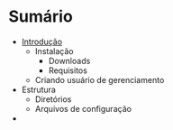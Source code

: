 # Sumário

* [Introdução](chapter1.md)
  * Instalação
    * Downloads
    * Requisitos
  * Criando usuário de gerenciamento
* Estrutura
  * Diretórios
  * Arquivos de configuração
* 
